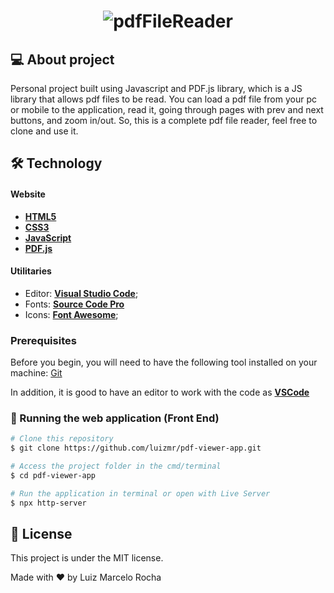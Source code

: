 <h1 align="center">
    <img alt="pdfFileReader" title="#pdfFileReader" src="./assets/gif1.gif" />
</h1>

## 💻 About project

Personal project built using Javascript and PDF.js library, which is a JS library that allows pdf files to be read. You can load a pdf file from your pc or mobile to the application, read it, going through pages with prev and next buttons, and zoom in/out. So, this is a complete pdf file reader, feel free to clone and use it.

## 🛠 Technology

#### **Website**

-   **[HTML5](https://developer.mozilla.org/pt-BR/docs/Web/HTML/HTML5)**
-   **[CSS3](https://www.w3schools.com/css/)**
-   **[JavaScript](https://developer.mozilla.org/pt-BR/docs/Web/JavaScript)**
-   **[PDF.js](https://github.com/mozilla/pdf.js/)**

#### **Utilitaries**

-   Editor: **[Visual Studio Code](https://code.visualstudio.com/)**;
-   Fonts: **[Source Code Pro](https://fonts.google.com/specimen/Source+Code+Pro)**
-   Icons: **[Font Awesome](https://fontawesome.com/)**;

### Prerequisites

Before you begin, you will need to have the following tool installed on your machine:
[Git](https://git-scm.com)

In addition, it is good to have an editor to work with the code as **[VSCode](https://code.visualstudio.com/)**

### 🧭 Running the web application (Front End)

```bash
# Clone this repository
$ git clone https://github.com/luizmr/pdf-viewer-app.git

# Access the project folder in the cmd/terminal
$ cd pdf-viewer-app

# Run the application in terminal or open with Live Server
$ npx http-server
```

## 📝 License

This project is under the MIT license.

Made with ❤️ by Luiz Marcelo Rocha
